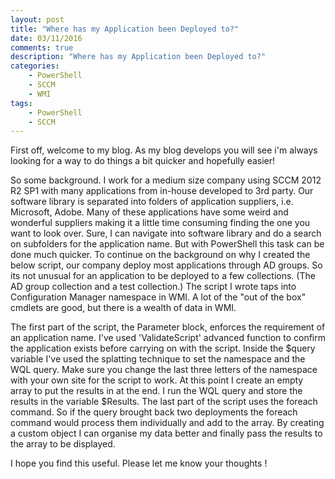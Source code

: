 ```yaml
---
layout: post
title: "Where has my Application been Deployed to?"
date: 03/11/2016  
comments: true
description: "Where has my Application been Deployed to?" 
categories: 
    - PowerShell
    - SCCM
    - WMI
tags: 
    - PowerShell
    - SCCM
---
```


First off, welcome to my blog. As my blog develops you will see i'm always looking for a way to do things a bit quicker and hopefully easier!

So some background. I work for a medium size company using SCCM 2012 R2 SP1 with many applications from in-house developed to 3rd party. Our software library is separated into folders of application suppliers, i.e. Microsoft, Adobe. Many of these applications have some weird and wonderful suppliers making it a little time consuming finding the one you want to look over. Sure, I can navigate into software library and do a search on subfolders for the application name. But with PowerShell this task can be done much quicker.
To continue on the background on why I created the below script, our company deploy most applications through AD groups. So its not unusual for an application to be deployed to a few collections. (The AD group collection and a test collection.) 
The script I wrote taps into Configuration Manager namespace in WMI. A lot of the "out of the box" cmdlets are good, but there is a wealth of data in WMI.  

<script src="https://gist.github.com/Graham-Beer/241db1c0f627fb4a343f0567b0323dde.js"></script>

The first part of the script, the Parameter block, enforces the requirement of an application name. I've used 'ValidateScript' advanced function to confirm the application exists before carrying on with the script. Inside the $query variable I've used the splatting technique to set the namespace and the WQL query. Make sure you change the last three letters of the namespace with your own site for the script to work.
At this point I create an empty array to put the results in at the end. I run the WQL query and store the results in the variable $Results. The last part of the script uses the foreach command. So if the query brought back two deployments the foreach command would process them individually and add to the array. By creating a custom object I can organise my data better and finally pass the results to the array to be displayed.

I hope you find this useful. Please let me know your thoughts !
